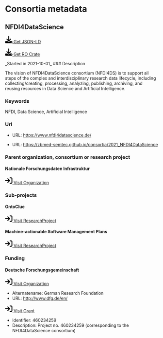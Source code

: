 # Consortia metadata

## NFDI4DataScience

<p><img src = "/images/get.svg" alt="Get JSON-LD"/><a href="https://raw.githubusercontent.com/zbmed-semtec/zbmed-semtec.github.io/main/metadata\consortia\2021_NFDI4DataScience.json" target="_blank"> Get JSON-LD</a></p>
<p><img src = "/images/get.svg" alt="Get RO-Crate"/><a href="https://raw.githubusercontent.com/zbmed-semtec/zbmed-semtec.github.io/main/ro-crates/2021_NFDI4DataScience/ro-crate-metadata.json" target="_blank"> Get RO Crate</a></p>
_Started in 2021-10-01_
### Description

The vision of NFDI4DataScience consortium (NFDI4DS) is to support all steps of the complex and interdisciplinary research data lifecycle, including collecting/creating, processing, analyzing, publishing, archiving, and reusing resources in Data Science and Artificial Intelligence.
### Keywords

NFDI, Data Science, Artificial Intelligence
### Url

- URL: <a href="https://www.nfdi4datascience.de/" target="_blank">https://www.nfdi4datascience.de/</a>

- URL: <a href="https://zbmed-semtec.github.io/consortia/2021_NFDI4DataScience" target="_blank">https://zbmed-semtec.github.io/consortia/2021_NFDI4DataScience</a>

### Parent organization, consortium or research project

#### Nationale Forschungsdaten Infrastruktur

<a href="https://www.nfdi.de/" target="_blank"><img src = "/images/visit.svg" alt="Visit URL"/> Visit Organization</a>

### Sub-projects

#### OntoClue

<a href="https://zbmed-semtec.github.io/projects/2021_OntoClue" target="_blank"><img src = "/images/visit.svg" alt="Visit URL"/> Visit ResearchProject</a>

#### Machine-actionable Software Management Plans

<a href="https://zbmed-semtec.github.io/projects/2022_maSMP" target="_blank"><img src = "/images/visit.svg" alt="Visit URL"/> Visit ResearchProject</a>

### Funding

#### Deutsche Forschungsgemeinschaft

<a href="https://ror.org/018mejw64" target="_blank"><img src = "/images/visit.svg" alt="Visit URL"/> Visit Organization</a>

- Alternatename: German Research Foundation
- URL: <a href="http://www.dfg.de/en/" target="_blank">http://www.dfg.de/en/</a>

<a href="https://gepris.dfg.de/gepris/projekt/460234259" target="_blank"><img src = "/images/visit.svg" alt="Visit URL"/> Visit Grant</a>

- Identifier: 460234259
- Description: Project no. 460234259 (corresponding to the NFDI4DataScience consortium)


<script type="application/ld+json">
{
  "@context": "https://schema.org/",
  "@id": "https://gepris.dfg.de/gepris/projekt/460234259#project",
  "@type": "ResearchProject",
  "name": "NFDI4DataScience",
  "foundingDate": "2021-10-01",
  "description": "The vision of NFDI4DataScience consortium (NFDI4DS) is to support all steps of the complex and interdisciplinary research data lifecycle, including collecting/creating, processing, analyzing, publishing, archiving, and reusing resources in Data Science and Artificial Intelligence.",
  "keywords": "NFDI, Data Science, Artificial Intelligence",
  "url": [
    "https://www.nfdi4datascience.de/",
    "https://zbmed-semtec.github.io/consortia/2021_NFDI4DataScience"
  ],
  "parentOrganization": {
    "@type": "Organization",
    "@id": "https://www.nfdi.de/",
    "name": "Nationale Forschungsdaten Infrastruktur"
  },
  "subOrganization": [
    {
      "@type": "ResearchProject",
      "@id": "https://zbmed-semtec.github.io/projects/2021_OntoClue",
      "name": "OntoClue"
    },
    {
      "@type": "ResearchProject",
      "@id": "https://zbmed-semtec.github.io/projects/2022_maSMP",
      "name": "Machine-actionable Software Management Plans"
    }
  ],
  "funding": [
    {
      "@type": "Grant",
      "@id": "https://gepris.dfg.de/gepris/projekt/460234259",
      "funder": {
        "@type": "Organization",
        "@id": "https://ror.org/018mejw64",
        "name": "Deutsche Forschungsgemeinschaft",
        "alternateName": "German Research Foundation",
        "url": "http://www.dfg.de/en/"
      },
      "identifier": "460234259",
      "description": "Project no. 460234259 (corresponding to the NFDI4DataScience consortium)"
    }
  ]
}
</script>

